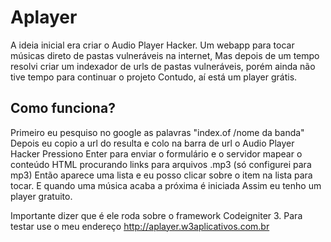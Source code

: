 # Aplayer
 A ideia inicial era criar o Audio Player Hacker. Um webapp para tocar músicas direto de pastas vulneráveis na internet,
 Mas depois de um tempo resolvi criar um indexador de urls de pastas vulneráveis, porém ainda não tive tempo para continuar o projeto
 Contudo, aí está um player grátis.
 
## Como funciona?
 
 Primeiro eu pesquiso no google as palavras "index.of /nome da banda"
 Depois eu copio a url do resulta e colo na barra de url o Audio Player Hacker
 Pressiono Enter para enviar o formulário e o servidor mapear o conteúdo HTML procurando links para arquivos .mp3 (só configurei para mp3)
 Então aparece uma lista e eu posso clicar sobre o item na lista para tocar. E quando uma música acaba a próxima é iniciada
 Assim eu tenho um player gratuito.
 
 Importante dizer que é ele roda sobre o framework Codeigniter 3.
 Para testar use o meu endereço http://aplayer.w3aplicativos.com.br

